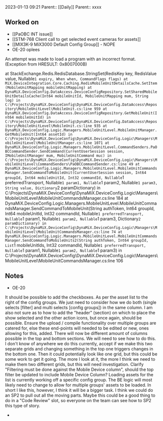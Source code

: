 2023-01-13 09:21
Parent:: [[Daily]] 
Parent:: xxxx

## Worked on

- [[PaOBC INT issue]]
- [[STM-768 Client call to get selected event cameras for assets]]
- [[MIX3K-9 MiX3000 Default Config Group]] - NOPE
- OE-20 oplees

An attempt was made to load a program with an incorrect format. (Exception from HRESULT: 0x8007000B)

   at StackExchange.Redis.RedisDatabase.StringSet(RedisKey key, RedisValue value, Nullable`1 expiry, When when, CommandFlags flags)
   at MiX.DeviceIntegration.Core.Caching.RedisMobileUnitDetailsCache.SetItem(MobileUnitMapping mobileUnitMapping)
   at DynaMiX.DeviceConfig.DataAccess.DeviceConfigRepository.SetSharedMobileUnitDetailsCache(Int64 mobileUnitId, MobileUnitMapping mum, String log) in C:\Projects\DynaMiX.DeviceConfig\DynaMiX.DeviceConfig.DataAccess\Repository\MobileUnitLevel\MobileUnit.cs:line 959
   at DynaMiX.DeviceConfig.DataAccess.DeviceConfigRepository.GetMobileUnit(Int64 mobileUnitId) in C:\Projects\DynaMiX.DeviceConfig\DynaMiX.DeviceConfig.DataAccess\Repository\MobileUnitLevel\MobileUnit.cs:line 935
   at DynaMiX.DeviceConfig.Logic.Managers.MobileUnitLevel.MobileUnitManager.GetMobileUnit(Int64 assetId) in C:\Projects\DynaMiX.DeviceConfig\DynaMiX.DeviceConfig.Logic\Managers\MobileUnitLevel\MobileUnitManager.cs:line 1071
   at DynaMiX.DeviceConfig.Logic.Managers.MobileUnitLevel.CommandSenders.PaOBCCommandSender.SendCommand(CurrentUserSession session, IMobileUnitManager mum, MobileUnitCommand muc) in C:\Projects\DynaMiX.DeviceConfig\DynaMiX.DeviceConfig.Logic\Managers\MobileUnitLevel\CommandSenders\PaOBCCommandSender.cs:line 49
   at DynaMiX.DeviceConfig.Logic.Managers.MobileUnitLevel.MobileUnitCommandsManager.SendCommandToMobileUnit(CurrentUserSession session, Int64 groupId, Int64 mobileUnitId, Int32 commandId, Nullable`1 preferredTransport, Nullable`1 param1, Nullable`1 param2, Nullable`1 param3, String value, Dictionary`2 paramDictionary) in C:\Projects\DynaMiX.DeviceConfig\DynaMiX.DeviceConfig.Logic\Managers\MobileUnitLevel\MobileUnitCommandsManager.cs:line 184
   at DynaMiX.DeviceConfig.Logic.Managers.MobileUnitLevel.MobileUnitCommandsManager.SendCommandToMobileUnit(String authToken, Int64 groupId, Int64 mobileUnitId, Int32 commandId, Nullable`1 preferredTransport, Nullable`1 param1, Nullable`1 param2, Nullable`1 param3, Dictionary`2 paramDictionary) in C:\Projects\DynaMiX.DeviceConfig\DynaMiX.DeviceConfig.Logic\Managers\MobileUnitLevel\MobileUnitCommandsManager.cs:line 74
   at DynaMiX.DeviceConfig.Logic.Managers.MobileUnitLevel.MobileUnitCommandsManager.SendCommandToMobileUnits2(String authToken, Int64 groupId, List`1 mobileUnitIds, Int32 commandId, Nullable`1 preferredTransport, Nullable`1 param1, Nullable`1 param2, Nullable`1 param3) in C:\Projects\DynaMiX.DeviceConfig\DynaMiX.DeviceConfig.Logic\Managers\MobileUnitLevel\MobileUnitCommandsManager.cs:line 106
   

## Notes

- OE-20

It should be possible to add the checkboxes. As per the asset list to the right of the config groups. We just need to consider how we do both (single selects [filter] and multi selects [config groups]) in the same column.
I am also not sure as to how to add the "header" (section) on which to place the show selected and the other action icons, but once again, should be possible.
Ensure the upload / compile functionality over multiple groups are catered for, else these end-points will needed to be edited or new, ones allowing for this, added.
There will now be different amount of columns possible in the top and bottom sections. We will need to see how to do this. I don't know of anywhere we do this currently, accept if we make this two separate grids and changing something in the top one triggers changes in the bottom one. Then it could potentially look like one grid, but this could be some work to get it going. The more I look at it, the more I think we need to make them two different grids, but this will need investigation.
Clarify "Filtering must be done against the Mobile Device column", should the top filter be updated to include Mobile Device Column?
Loading assets for the list is currently working off a specific config group. The BE logic will most likely need to change to allow for multiple groups' assets to be loaded.
In short I like this, however, I think it will be a bigger task. I think we could do an SP2 to pull out all the moving parts. Maybe this could be a good thing to do in a "Code Review" slot, so everyone on the team can see how to SP2 this type of story.

- 






